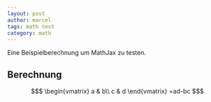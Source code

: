 ```yaml
---
layout: post
author: marcel
tags: math test
category: math
---
```


Eine Beispielberechnung um MathJax zu testen.

## Berechnung

```math
$
\begin{vmatrix}
  a & b\\
  c & d
\end{vmatrix}
=ad-bc
$
```